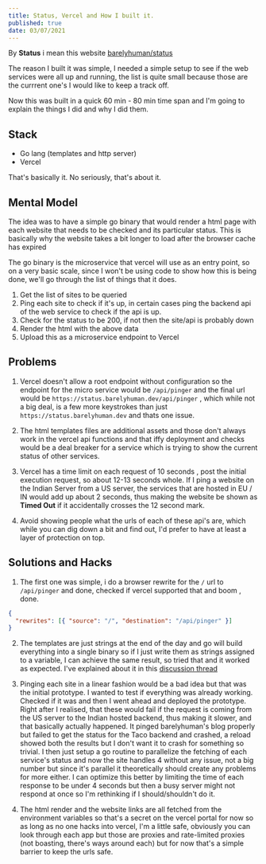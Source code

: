```yaml
---
title: Status, Vercel and How I built it.
published: true
date: 03/07/2021
---
```


By **Status** i mean this website
[barelyhuman/status](https://status.barelyhuman.dev)

The reason I built it was simple, I needed a simple setup to see if the web
services were all up and running, the list is quite small because those are the
currrent one's I would like to keep a track off.

Now this was built in a quick 60 min - 80 min time span and I'm going to explain
the things I did and why I did them.

## Stack

- Go lang (templates and http server)
- Vercel

That's basically it. No seriously, that's about it.

## Mental Model

The idea was to have a simple go binary that would render a html page with each
website that needs to be checked and its particular status. This is basically
why the website takes a bit longer to load after the browser cache has expired

The go binary is the microservice that vercel will use as an entry point, so on
a very basic scale, since I won't be using code to show how this is being done,
we'll go through the list of things that it does.

1. Get the list of sites to be queried
2. Ping each site to check if it's up, in certain cases ping the backend api of
   the web service to check if the api is up.
3. Check for the status to be 200, if not then the site/api is probably down
4. Render the html with the above data
5. Upload this as a microservice endpoint to Vercel

## Problems

1. Vercel doesn't allow a root endpoint without configuration so the endpoint
   for the micro service would be `/api/pinger` and the final url would be
   `https://status.barelyhuman.dev/api/pinger` , which while not a big deal, is
   a few more keystrokes than just `https://status.barelyhuman.dev` and thats
   one issue.

2. The html templates files are additional assets and those don't always work in
   the vercel api functions and that iffy deployment and checks would be a deal
   breaker for a service which is trying to show the current status of other
   services.

3. Vercel has a time limit on each request of 10 seconds , post the initial
   execution request, so about 12-13 seconds whole. If I ping a website on the
   Indian Server from a US server, the services that are hosted in EU / IN would
   add up about 2 seconds, thus making the website be shown as **Timed Out** if
   it accidentally crosses the 12 second mark.

4. Avoid showing people what the urls of each of these api's are, which while
   you can dig down a bit and find out, I'd prefer to have at least a layer of
   protection on top.

## Solutions and Hacks

1. The first one was simple, i do a browser rewrite for the `/` url to
   `/api/pinger` and done, checked if vercel supported that and boom , done.

```json
{
  "rewrites": [{ "source": "/", "destination": "/api/pinger" }]
}
```

2. The templates are just strings at the end of the day and go will build
   everything into a single binary so if I just write them as strings assigned
   to a variable, I can achieve the same result, so tried that and it worked as
   expected. I've explained about it in this
   [discussion thread](https://github.com/vercel/vercel/discussions/6316#discussioncomment-901041)

3. Pinging each site in a linear fashion would be a bad idea but that was the
   initial prototype. I wanted to test if everything was already working.
   Checked if it was and then I went ahead and deployed the prototype. Right
   after I realised, that these would fail if the request is coming from the US
   server to the Indian hosted backend, thus making it slower, and that
   basically actually happened. It pinged barelyhuman's blog properly but failed
   to get the status for the Taco backend and crashed, a reload showed both the
   results but I don't want it to crash for something so trivial. I then just
   setup a go routine to parallelize the fetching of each service's status and
   now the site handles 4 without any issue, not a big number but since it's
   parallel it theoretically should create any problems for more either. I can
   optimize this better by limiting the time of each response to be under 4
   seconds but then a busy server might not respond at once so I'm rethinking if
   I should/shouldn't do it.

4. The html render and the website links are all fetched from the environment
   variables so that's a secret on the vercel portal for now so as long as no
   one hacks into vercel, I'm a little safe, obviously you can look through each
   app but those are proxies and rate-limited proxies (not boasting, there's
   ways around each) but for now that's a simple barrier to keep the urls safe.
